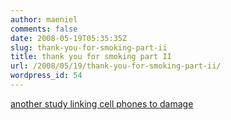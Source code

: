 ```yaml
---
author: maeniel
comments: false
date: 2008-05-19T05:35:35Z
slug: thank-you-for-smoking-part-ii
title: thank you for smoking part II
url: /2008/05/19/thank-you-for-smoking-part-ii/
wordpress_id: 54
---
```


[another study linking cell phones to damage
](http://www.independent.co.uk/life-style/health-and-wellbeing/health-news/warning-using-a-mobile-phone-while-pregnant-can-seriously-damage-your-baby-830352.html)
